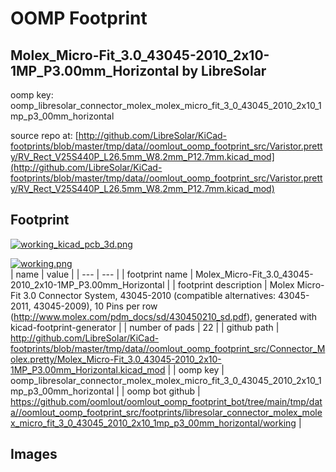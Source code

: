 # OOMP Footprint  
## Molex_Micro-Fit_3.0_43045-2010_2x10-1MP_P3.00mm_Horizontal  by LibreSolar  
  
oomp key: oomp_libresolar_connector_molex_molex_micro_fit_3_0_43045_2010_2x10_1mp_p3_00mm_horizontal  
  
source repo at: [http://github.com/LibreSolar/KiCad-footprints/blob/master/tmp/data//oomlout_oomp_footprint_src/Varistor.pretty/RV_Rect_V25S440P_L26.5mm_W8.2mm_P12.7mm.kicad_mod](http://github.com/LibreSolar/KiCad-footprints/blob/master/tmp/data//oomlout_oomp_footprint_src/Varistor.pretty/RV_Rect_V25S440P_L26.5mm_W8.2mm_P12.7mm.kicad_mod)  
## Footprint  
  
[![working_kicad_pcb_3d.png](working_kicad_pcb_3d_600.png)](working_kicad_pcb_3d.png)  
  
[![working.png](working_600.png)](working.png)  
| name | value | 
| --- | --- | 
| footprint name | Molex_Micro-Fit_3.0_43045-2010_2x10-1MP_P3.00mm_Horizontal | 
| footprint description | Molex Micro-Fit 3.0 Connector System, 43045-2010 (compatible alternatives: 43045-2011, 43045-2009), 10 Pins per row (http://www.molex.com/pdm_docs/sd/430450210_sd.pdf), generated with kicad-footprint-generator | 
| number of pads | 22 | 
| github path | http://github.com/LibreSolar/KiCad-footprints/blob/master/tmp/data//oomlout_oomp_footprint_src/Connector_Molex.pretty/Molex_Micro-Fit_3.0_43045-2010_2x10-1MP_P3.00mm_Horizontal.kicad_mod | 
| oomp key | oomp_libresolar_connector_molex_molex_micro_fit_3_0_43045_2010_2x10_1mp_p3_00mm_horizontal | 
| oomp bot github | https://github.com/oomlout/oomlout_oomp_footprint_bot/tree/main/tmp/data//oomlout_oomp_footprint_src/footprints/libresolar_connector_molex_molex_micro_fit_3_0_43045_2010_2x10_1mp_p3_00mm_horizontal/working | 
## Images  
